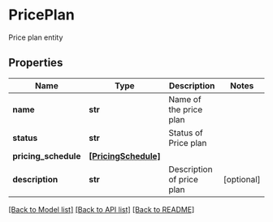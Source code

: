 # PricePlan

Price plan entity

## Properties
Name | Type | Description | Notes
------------ | ------------- | ------------- | -------------
**name** | **str** | Name of the price plan | 
**status** | **str** | Status of Price plan | 
**pricing_schedule** | [**[PricingSchedule]**](PricingSchedule.md) |  | 
**description** | **str** | Description of price plan | [optional] 

[[Back to Model list]](../README.md#documentation-for-models) [[Back to API list]](../README.md#documentation-for-api-endpoints) [[Back to README]](../README.md)


